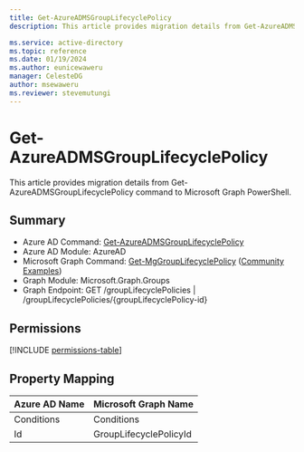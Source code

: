 ```yaml
---
title: Get-AzureADMSGroupLifecyclePolicy
description: This article provides migration details from Get-AzureADMSGroupLifecyclePolicy command to Microsoft Graph PowerShell.

ms.service: active-directory
ms.topic: reference
ms.date: 01/19/2024
ms.author: eunicewaweru
manager: CelesteDG
author: msewaweru
ms.reviewer: stevemutungi
---
```


# Get-AzureADMSGroupLifecyclePolicy

This article provides migration details from Get-AzureADMSGroupLifecyclePolicy command to Microsoft Graph PowerShell.

## Summary

+ Azure AD Command: [Get-AzureADMSGroupLifecyclePolicy](/powershell/module/azuread/get-azureadmsgrouplifecyclepolicy)
+ Azure AD Module: AzureAD
+ Microsoft Graph Command: [Get-MgGroupLifecyclePolicy](/powershell/module/microsoft.graph.groups/get-mggrouplifecyclepolicy) ([Community Examples](https://github.com/orgs/msgraph/discussions?discussions_q=Get-MgGroupLifecyclePolicy))
+ Graph Module: Microsoft.Graph.Groups
+ Graph Endpoint:  GET /groupLifecyclePolicies | /groupLifecyclePolicies/{groupLifecyclePolicy-id}

## Permissions

[!INCLUDE [permissions-table](~/graphref/api-reference/v1.0/includes/permissions/grouplifecyclepolicy-get-permissions.md)]

## Property Mapping

|Azure AD Name|Microsoft Graph Name|
|---|---|
|Conditions|Conditions|
|Id|GroupLifecyclePolicyId|